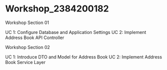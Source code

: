# Workshop_2384200182
Workshop Section 01

UC 1: Configure Database and Application Settings
UC 2: Implement Address Book API Controller

Workshop Section 02

UC 1: Introduce DTO and Model for Address Book
UC 2: Implement Address Book Service Layer

